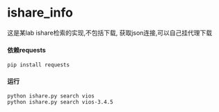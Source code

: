 # ishare_info
这是某lab ishare检索的实现,不包括下载, 获取json连接,可以自己挂代理下载


#### 依赖requests
```
pip install requests
```

#### 运行
```
python ishare.py search vios
python ishare.py search vios-3.4.5
```
